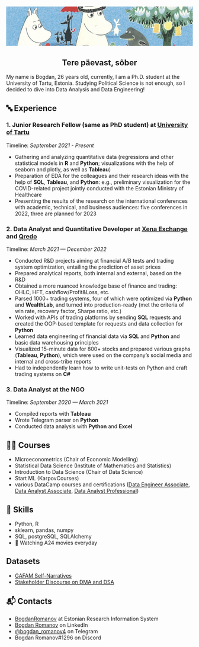 ![Header](image.png)

<h2 align="center"> Tere päevast, sõber </h2>

My name is Bogdan, 26 years old, currently, I am a Ph.D. student at the University of Tartu, Estonia. 
Studying Political Science is not enough, so I decided to dive into Data Analysis and Data Engineering! 

## 🔤 Experience
### 1. Junior Research Fellow (same as PhD student) at [University of Tartu](https://ut.ee/et)
Timeline: *September 2021 - Present*
- Gathering and analyzing quantitative data (regressions and other statistical models in **R** and **Python**; visualizations with the help of seaborn and plotly, as well as **Tableau**)
- Preparation of EDA for the colleagues and their research ideas with the help of **SQL**, **Tableau**, and **Python**: e.g., preliminary visualization for the COVID-related project jointly conducted with the Estonian Ministry of Healthcare
- Presenting the results of the research on the international conferences with academic, technical, and business audiences: five conferences in 2022, three are planned for 2023

### 2. Data Analyst and Quantitative Developer at [Xena Exchange](https://twitter.com/XenaExchange) and [Qredo](https://www.qredo.com/)
Timeline: *March 2021 — December 2022*
- Conducted R&D projects aiming at financial A/B tests and trading system optimization, entailing the prediction of asset prices
- Prepared analytical reports, both internal and external, based on the R&D
- Obtained a more nuanced knowledge base of finance and trading: OHLC, HFT, cashflow/Profit&Loss, etc.
- Parsed 1000+ trading systems, four of which were optimized via **Python** and **WealthLab**, and turned into production-ready (met the criteria of win rate, recovery factor, Sharpe ratio, etc.)
- Worked with APIs of trading platforms by sending **SQL** requests and created the OOP-based template for requests and data collection for **Python**
- Learned data engineering of financial data via **SQL** and **Python** and basic data warehousing principles
- Visualized 15-minute data for 800+ stocks and prepared various graphs (**Tableau**, **Python**), which were used on the company’s social media and internal and cross-tribe reports
- Had to independently learn how to write unit-tests on Python and craft trading systems on **C#**

### 3. Data Analyst at the NGO
Timeline: *September 2020 — March 2021*
- Compiled reports with **Tableau**
- Wrote Telegram parser on **Python**
- Conducted data analysis with **Python** and **Excel**

## 👨‍💻 Courses
- Microeconometrics (Chair of Economic Modelling)
-	Statistical Data Science (Institute of Mathematics and Statistics)
-	Introduction to Data Science (Chair of Data Science)
-	Start ML (KarpovCourses)
-	various DataCamp courses and certifications ([Data Engineer Associate](https://www.datacamp.com/certificate/DEA0014164560458), [Data Analyst Associate](https://www.datacamp.com/certificate/DAA0019177504098), [Data Analyst Professional](https://www.datacamp.com/certificate/DA0025576555109))

## 💽 Skills
- Python, R
- sklearn, pandas, numpy   
- SQL, postgreSQL, SQLAlchemy
- 🎥 Watching A24 movies everyday

## Datasets
- [GAFAM Self-Narratives](https://datadoi.ee/handle/33/591)
- [Stakeholder Discourse on DMA and DSA](https://datadoi.ee/handle/33/570)

## 📬 Contacts
- [BogdanRomanov](https://www.etis.ee/CV/Bogdan_Romanov/eng/) at Estonian Research Information System
- [Bogdan Romanov](https://www.linkedin.com/in/bogdan-romanov-b1b651221/) on LinkedIn
- [@bogdan_romanov4](https://t.me/bogdan_romanov4) on Telegram
- Bogdan Romanov#1296 on Discord
